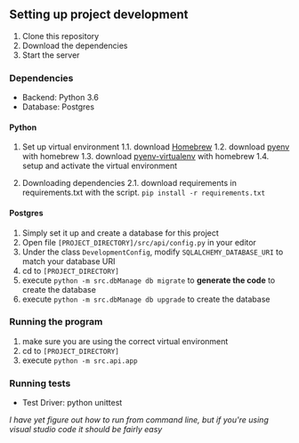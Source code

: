 ## Setting up project development

1. Clone this repository
2. Download the dependencies
3. Start the server

### Dependencies

+ Backend: Python 3.6
+ Database: Postgres

#### Python

1. Set up virtual environment
    1.1. download [Homebrew](https://brew.sh/)
    1.2. download [pyenv](https://github.com/pyenv/pyenv) with homebrew
    1.3. download [pyenv-virtualenv](https://github.com/pyenv/pyenv-virtualenv) with homebrew
    1.4. setup and activate the virtual environment
    

2. Downloading dependencies
    2.1. download requirements in requirements.txt with the script. 
    `pip install -r requirements.txt`

#### Postgres

1) Simply set it up and create a database for this project
2) Open file `[PROJECT_DIRECTORY]/src/api/config.py` in your editor
3) Under the class `DevelopmentConfig`, modify `SQLALCHEMY_DATABASE_URI` to match your database URI
4) cd to `[PROJECT_DIRECTORY]`
5) execute `python -m src.dbManage db migrate` to **generate the code** to create the database
6) execute `python -m src.dbManage db upgrade` to create the database

### Running the program

1) make sure you are using the correct virtual environment
2) cd to `[PROJECT_DIRECTORY]`
3) execute `python -m src.api.app`

### Running tests

+ Test Driver: python unittest

*I have yet figure out how to run from command line, but if you're using visual studio code it should be fairly easy*